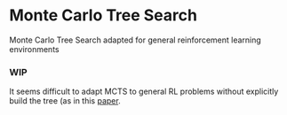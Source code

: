 # Monte Carlo Tree Search
Monte Carlo Tree Search adapted for general reinforcement learning environments

### WIP
It seems difficult to adapt MCTS to general RL problems without explicitly build the tree (as in this [paper](http://old.sztaki.hu/~szcsaba/papers/ecml06.pdf). 
